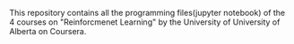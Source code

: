 This repository contains all the programming files(jupyter notebook) of the  4 courses on "Reinforcmenet Learning" by the University of University of Alberta on Coursera.
